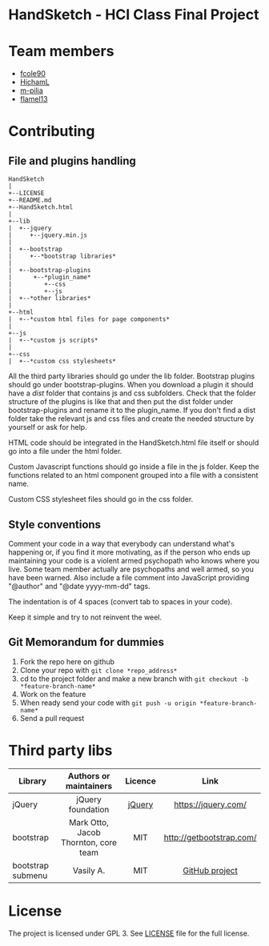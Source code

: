 # HandSketch - HCI Class Final Project

# Team members
+ [fcole90](https://github.com/fcole90)
+ [HichamL](https://github.com/HichamL)
+ [m-pilia](https://github.com/m-pilia)
+ [flamel13](https://github.com/flamel13)

# Contributing
## File and plugins handling

```
HandSketch
|
+--LICENSE
+--README.md
+--HandSketch.html
|
+--lib
|  +--jquery
|     +--jquery.min.js
|
|  +--bootstrap
|     +--*bootstrap libraries*
|
|  +--bootstrap-plugins
|      +--*plugin_name*
|         +--css
|         +--js
|  +--*other libraries*
|
+--html
|  +--*custom html files for page components*
|
+--js
|  +--*custom js scripts*
|
+--css
|  +--*custom css stylesheets*
```

All the third party libraries should go under the lib folder. Bootstrap plugins should go under bootstrap-plugins. When you download a plugin it should have a *dist* folder that contains js and css subfolders. Check that the folder structure of the plugins is like that and then put the dist folder under bootstrap-plugins and rename it to the plugin_name. If you don't find a dist folder take the relevant js and css files and create the needed structure by yourself or ask for help.

HTML code should be integrated in the HandSketch.html file itself or should go into a file under the html folder.

Custom Javascript functions should go inside a file in the js folder. Keep the functions related to an html component grouped into a file with a consistent name.

Custom CSS stylesheet files should go in the css folder.


## Style conventions
Comment your code in a way that everybody can understand what's happening or, if you find it more motivating, as if the person who ends up maintaining your code is a violent armed psychopath who knows where you live. Some team member actually are psychopaths and well armed, so you have been warned. Also include a file comment into JavaScript providing "@author" and "@date yyyy-mm-dd" tags.

The indentation is of 4 spaces (convert tab to spaces in your code).

Keep it simple and try to not reinvent the weel.

## Git Memorandum for dummies

1. Fork the repo here on github
2. Clone your repo with ```git clone *repo_address*```
3. cd to the project folder and make a new branch with ```git checkout -b *feature-branch-name*```
4. Work on the feature
5. When ready send your code with ```git push -u origin *feature-branch-name*```
6. Send a pull request


# Third party libs

| Library | Authors or maintainers | Licence | Link |
|---------|:----------------------:|:-------:|:----:|
| jQuery  | jQuery foundation | [jQuery](https://github.com/jquery/jquery/blob/master/LICENSE.txt) | https://jquery.com/ |
| bootstrap | Mark Otto, Jacob Thornton, core team | MIT | http://getbootstrap.com/ |
| bootstrap submenu | Vasily A. | MIT | [GitHub project](https://github.com/vsn4ik/bootstrap-submenu) |

# License
The project is licensed under GPL 3. See [LICENSE](/LICENSE) file for the full
license.
